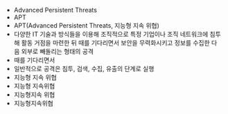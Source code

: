 ﻿- Advanced Persistent Threats
- APT
- APT(Advanced Persistent Threats, 지능형 지속 위협)
- 다양한 IT 기술과 방식들을 이용해 조직적으로 특정 기업이나 조직 네트워크에 침투해 활동 거점을 마련한 뒤 때를 기다리면서 보안을 무력화시키고 정보를 수집한 다음 외부로 빼돌리는 형태의 공격
- 때를 기다리면서
- 일반적으로 공격은 침투, 검색, 수집, 유출의 단계로 실행
- 지능형 지속 위협
- 지능형 지속위협
- 지능형지속 위협
- 지능형지속위협
